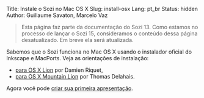 Title: Instale o Sozi no Mac OS X
Slug: install-osx
Lang: pt_br
Status: hidden
Author: Guillaume Savaton, Marcelo Vaz

> Esta página faz parte da documentação do Sozi 13.
> Como estamos no processo de lançar o Sozi 15,
> consideramos o conteúdo dessa página desatualizado.
> Em breve ela será atualizada.

Sabemos que o Sozi funciona no Mac OS X usando o instalador oficial do Inkscape e MacPorts.
Veja as orientações de instalação:

* [para OS X Lion](http://www.lifl.fr/~riquetd/installing-sozi-on-mac-os-x.html) por Damien Riquet,
* [para OS X Mountain Lion](https://dl.dropboxusercontent.com/u/2324311/Sozi_Mountain_Lion.html) por Thomas Delahais.

Agora você pode [criar sua primeira apresentação](|filename|create.md).

